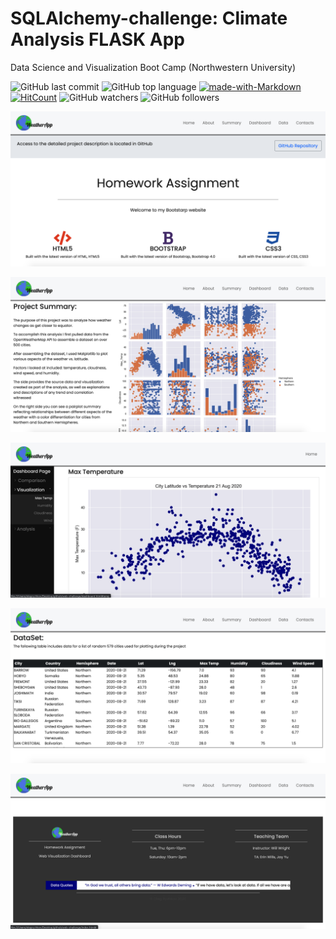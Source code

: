 # SQLAlchemy-challenge: Climate Analysis FLASK App

Data Science and Visualization Boot Camp (Northwestern University)

![GitHub last commit](https://img.shields.io/github/last-commit/OlegRyzhkov2020/web-design-challenge)
![GitHub top language](https://img.shields.io/github/languages/top/OlegRyzhkov2020/web-design-challenge)
[![made-with-Markdown](https://img.shields.io/badge/Made%20with-Markdown-1f425f.svg)](http://commonmark.org)
[![HitCount](http://hits.dwyl.com/OlegRyzhkov2020/oil-project.svg)](http://hits.dwyl.com/OlegRyzhkov2020/web-design-challenge)
![GitHub watchers](https://img.shields.io/github/watchers/OlegRyzhkov2020/web-design-challenge?label=Watch&style=social)
![GitHub followers](https://img.shields.io/github/followers/OlegRyzhkov2020?label=Follow&style=social)

![presentation_slide](images/welcome_page.png)

![presentation_slide](images/summary_page.png)

![presentation_slide](images/dashboard_page.png)

![presentation_slide](images/data_page.png)

![presentation_slide](images/footer_page.png)
